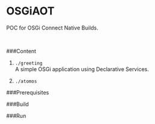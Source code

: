 # OSGiAOT
POC for OSGi Connect Native Builds.

&nbsp;
&nbsp;

###Content
1. `./greeting`  
   A simple OSGi application using Declarative Services.  
   
2. `./atomos`

###Prerequisites

###Build

###Run